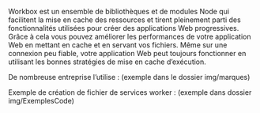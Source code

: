 Workbox est un ensemble de bibliothèques et de modules Node qui facilitent la mise en cache des ressources et tirent pleinement parti des fonctionnalités utilisées pour créer des applications Web progressives. Grâce à cela vous pouvez améliorer les performances de votre application Web en mettant en cache et en servant vos fichiers. Même sur une connexion peu fiable, votre application Web peut toujours fonctionner en utilisant les bonnes stratégies de mise en cache d’exécution.

De nombreuse entreprise l’utilise : (exemple dans le dossier img/marques)

Exemple de création de fichier de services worker : (exemple dans dossier img/ExemplesCode)